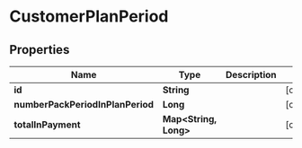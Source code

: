 
# CustomerPlanPeriod

## Properties
Name | Type | Description | Notes
------------ | ------------- | ------------- | -------------
**id** | **String** |  |  [optional]
**numberPackPeriodInPlanPeriod** | **Long** |  |  [optional]
**totalInPayment** | **Map&lt;String, Long&gt;** |  |  [optional]



